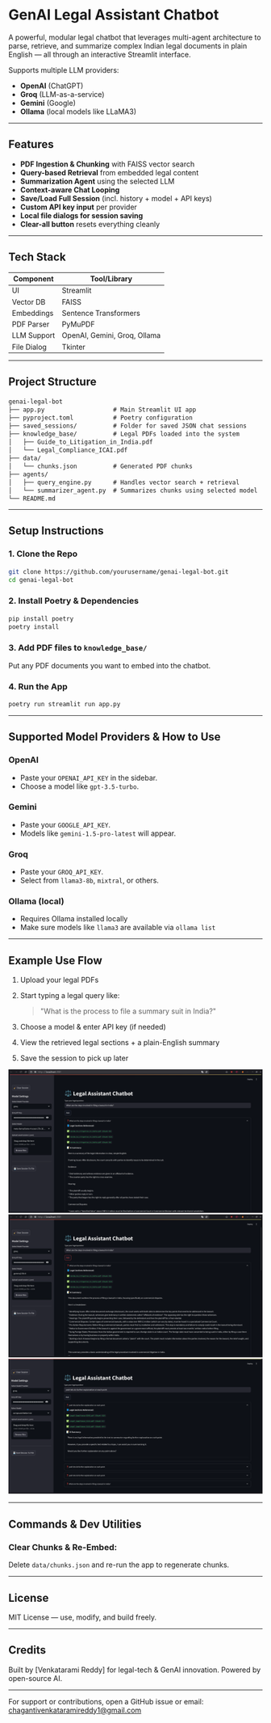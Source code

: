 # GenAI Legal Assistant Chatbot

A powerful, modular legal chatbot that leverages multi-agent architecture to parse, retrieve, and summarize complex Indian legal documents in plain English — all through an interactive Streamlit interface.

Supports multiple LLM providers:

* **OpenAI** (ChatGPT)
* **Groq** (LLM-as-a-service)
* **Gemini** (Google)
* **Ollama** (local models like LLaMA3)

---

## Features

* **PDF Ingestion & Chunking** with FAISS vector search
* **Query-based Retrieval** from embedded legal content
* **Summarization Agent** using the selected LLM
* **Context-aware Chat Looping**
* **Save/Load Full Session** (incl. history + model + API keys)
* **Custom API key input** per provider
* **Local file dialogs for session saving**
* **Clear-all button** resets everything cleanly

---

## Tech Stack

| Component   | Tool/Library                 |
| ----------- | ---------------------------- |
| UI          | Streamlit                    |
| Vector DB   | FAISS                        |
| Embeddings  | Sentence Transformers        |
| PDF Parser  | PyMuPDF                      |
| LLM Support | OpenAI, Gemini, Groq, Ollama |
| File Dialog | Tkinter                      |

---

## Project Structure

```
genai-legal-bot
├── app.py                   # Main Streamlit UI app
├── pyproject.toml           # Poetry configuration
├── saved_sessions/          # Folder for saved JSON chat sessions
├── knowledge_base/          # Legal PDFs loaded into the system
│   ├── Guide_to_Litigation_in_India.pdf
│   └── Legal_Compliance_ICAI.pdf
├── data/
│   └── chunks.json          # Generated PDF chunks
├── agents/
│   ├── query_engine.py      # Handles vector search + retrieval
│   └── summarizer_agent.py  # Summarizes chunks using selected model
└── README.md
```

---

## Setup Instructions

### 1. Clone the Repo

```bash
git clone https://github.com/yourusername/genai-legal-bot.git
cd genai-legal-bot
```

### 2. Install Poetry & Dependencies

```bash
pip install poetry
poetry install
```

### 3. Add PDF files to `knowledge_base/`

Put any PDF documents you want to embed into the chatbot.

### 4. Run the App

```bash
poetry run streamlit run app.py
```

---

## Supported Model Providers & How to Use

### OpenAI

* Paste your `OPENAI_API_KEY` in the sidebar.
* Choose a model like `gpt-3.5-turbo`.

### Gemini

* Paste your `GOOGLE_API_KEY`.
* Models like `gemini-1.5-pro-latest` will appear.

### Groq

* Paste your `GROQ_API_KEY`.
* Select from `llama3-8b`, `mixtral`, or others.

### Ollama (local)

* Requires Ollama installed locally
* Make sure models like `llama3` are available via `ollama list`

---

## Example Use Flow

1. Upload your legal PDFs
2. Start typing a legal query like:

   > "What is the process to file a summary suit in India?"
3. Choose a model & enter API key (if needed)
4. View the retrieved legal sections + a plain-English summary
5. Save the session to pick up later

![Example1](./assets/example1.png)
<br>
![Example2](./assets/example2.png)
<br>
![Example3](./assets/example3.png)

---

## Commands & Dev Utilities

### Clear Chunks & Re-Embed:

Delete `data/chunks.json` and re-run the app to regenerate chunks.

---

## License

MIT License — use, modify, and build freely.

---

## Credits

Built by \[Venkatarami Reddy] for legal-tech & GenAI innovation. Powered by open-source AI.

---

For support or contributions, open a GitHub issue or email: [chagantivenkataramireddy1@gmail.com](mailto:chagantivenkataramireddy1@gmail.com)
